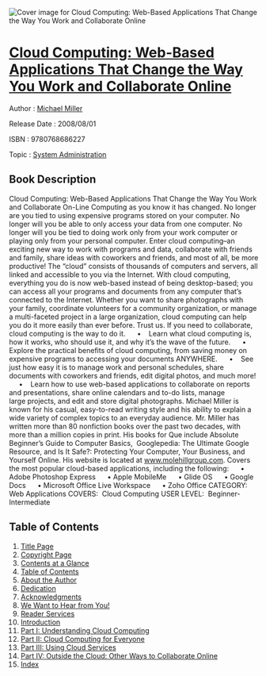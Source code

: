 ![Cover image for Cloud Computing: Web-Based Applications That Change the Way You Work and Collaborate Online](https://imgdetail.ebookreading.net/cover/cover/system_admin/EB9780768686227.jpg)

[Cloud Computing: Web-Based Applications That Change the Way You Work and Collaborate Online](https://ebookreading.net/view/book/Cloud+Computing%3A+Web-Based+Applications+That+Change+the+Way+You+Work+and+Collaborate+Online-EB9780768686227_1.html "Cloud Computing: Web-Based Applications That Change the Way You Work and Collaborate Online")
====================================================================================================================

Author : [Michael Miller](https://ebookreading.net/search/author/Michael+Miller)

Release Date : 2008/08/01

ISBN : 9780768686227

Topic : [System Administration](https://ebookreading.net/search/category/system-administration)

Book Description
-----------------

Cloud Computing: Web-Based Applications That Change the Way You Work and Collaborate On-Line
Computing as you know it has changed. No longer are you tied to using expensive programs stored on your computer. No longer will you be able to only access your data from one computer. No longer will you be tied to doing work only from your work computer or playing only from your personal computer.
Enter cloud computing–an exciting new way to work with programs and data, collaborate with friends and family, share ideas with coworkers and friends, and most of all, be more productive! The “cloud” consists of thousands of computers and servers, all linked and accessible to you via the Internet.
With cloud computing, everything you do is now web-based instead of being desktop-based; you can access all your programs and documents from any computer that’s connected to the Internet. Whether you want to share photographs with your family, coordinate volunteers for a community organization, or manage a multi-faceted project in a large organization, cloud computing can help you do it more easily than ever before. Trust us. If you need to collaborate, cloud computing is the way to do it.
     •    Learn what cloud computing is, how it works, who should use it, and why it’s the wave of the future.
     •    Explore the practical benefits of cloud computing, from saving money on expensive programs to accessing your documents ANYWHERE.
     •    See just how easy it is to manage work and personal schedules, share documents with coworkers and friends, edit digital photos, and much more!
     •    Learn how to use web-based applications to collaborate on reports and presentations, share online calendars and to-do lists, manage large projects, and edit and store digital photographs.
Michael Miller is known for his casual, easy-to-read writing style and his ability to explain a wide variety of complex topics to an everyday audience. Mr. Miller has written more than 80 nonfiction books over the past two decades, with more than a million copies in print. His books for Que include Absolute Beginner’s Guide to Computer Basics,  Googlepedia: The Ultimate Google Resource, and Is It Safe?: Protecting Your Computer, Your Business, and Yourself Online. His website is located at www.molehillgroup.com.
Covers the most popular cloud-based applications, including the following:
     • Adobe Photoshop Express
     • Apple MobileMe
     • Glide OS
     • Google Docs
     • Microsoft Office Live Workspace
     • Zoho Office
CATEGORY:  Web Applications
COVERS:  Cloud Computing
USER LEVEL:  Beginner-Intermediate
              
Table of Contents
-----------------

1. [Title Page](https://ebookreading.net/view/book/Cloud+Computing%3A+Web-Based+Applications+That+Change+the+Way+You+Work+and+Collaborate+Online-EB9780768686227_2.html#title)
1. [Copyright Page](https://ebookreading.net/view/book/Cloud+Computing%3A+Web-Based+Applications+That+Change+the+Way+You+Work+and+Collaborate+Online-EB9780768686227_2.html#copy)
1. [Contents at a Glance](https://ebookreading.net/view/book/Cloud+Computing%3A+Web-Based+Applications+That+Change+the+Way+You+Work+and+Collaborate+Online-EB9780768686227_2.html#toc)
1. [Table of Contents](https://ebookreading.net/view/book/Cloud+Computing%3A+Web-Based+Applications+That+Change+the+Way+You+Work+and+Collaborate+Online-EB9780768686227_2.html#toc1)
1. [About the Author](https://ebookreading.net/view/book/Cloud+Computing%3A+Web-Based+Applications+That+Change+the+Way+You+Work+and+Collaborate+Online-EB9780768686227_2.html#abt)
1. [Dedication](https://ebookreading.net/view/book/Cloud+Computing%3A+Web-Based+Applications+That+Change+the+Way+You+Work+and+Collaborate+Online-EB9780768686227_2.html#ded)
1. [Acknowledgments](https://ebookreading.net/view/book/Cloud+Computing%3A+Web-Based+Applications+That+Change+the+Way+You+Work+and+Collaborate+Online-EB9780768686227_2.html#ack)
1. [We Want to Hear from You!](https://ebookreading.net/view/book/Cloud+Computing%3A+Web-Based+Applications+That+Change+the+Way+You+Work+and+Collaborate+Online-EB9780768686227_2.html#wan)
1. [Reader Services](https://ebookreading.net/view/book/Cloud+Computing%3A+Web-Based+Applications+That+Change+the+Way+You+Work+and+Collaborate+Online-EB9780768686227_2.html#rea)
1. [Introduction](https://ebookreading.net/view/book/Cloud+Computing%3A+Web-Based+Applications+That+Change+the+Way+You+Work+and+Collaborate+Online-EB9780768686227_3.html)
1. [Part I: Understanding Cloud Computing](https://ebookreading.net/view/book/Cloud+Computing%3A+Web-Based+Applications+That+Change+the+Way+You+Work+and+Collaborate+Online-EB9780768686227_4.html)
1. [Part II: Cloud Computing for Everyone](https://ebookreading.net/view/book/Cloud+Computing%3A+Web-Based+Applications+That+Change+the+Way+You+Work+and+Collaborate+Online-EB9780768686227_8.html)
1. [Part III: Using Cloud Services](https://ebookreading.net/view/book/Cloud+Computing%3A+Web-Based+Applications+That+Change+the+Way+You+Work+and+Collaborate+Online-EB9780768686227_12.html)
1. [Part IV: Outside the Cloud: Other Ways to Collaborate Online](https://ebookreading.net/view/book/Cloud+Computing%3A+Web-Based+Applications+That+Change+the+Way+You+Work+and+Collaborate+Online-EB9780768686227_24.html)
1. [Index](https://ebookreading.net/view/book/Cloud+Computing%3A+Web-Based+Applications+That+Change+the+Way+You+Work+and+Collaborate+Online-EB9780768686227_28.html)
